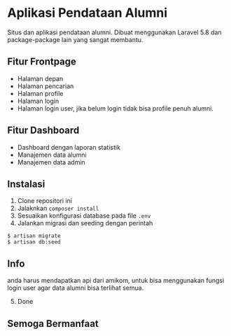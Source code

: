 # Aplikasi Pendataan Alumni

Situs dan aplikasi pendataan alumni. Dibuat menggunakan Laravel 5.8 dan package-package lain yang sangat membantu.

## Fitur Frontpage
- Halaman depan
- Halaman pencarian
- Halaman profile
- Halaman login
- Halaman login user, jika belum login tidak bisa profile penuh alumni.

## Fitur Dashboard
- Dashboard dengan laporan statistik
- Manajemen data alumni
- Manajemen data admin

## Instalasi
1. Clone repositori ini
2. Jalaknkan `composer install`
3. Sesuaikan konfigurasi database pada file `.env`
4. Jalankan migrasi dan seeding dengan perintah
```
$ artisan migrate
$ artisan db:seed
```

## Info
anda harus mendapatkan api dari amikom, untuk bisa menggunakan fungsi login user agar data alumni bisa terlihat semua.

5. Done

## Semoga Bermanfaat
